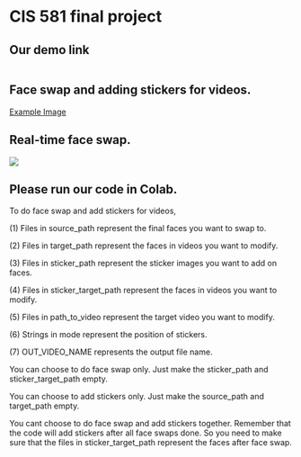 # CIS 581 final project

## Our demo link

<p align="left">
  <a href="https://drive.google.com/file/d/1Kd9UltoG0AVNOnURoAE111dvDVu_6S6A/view?usp=sharing">
  <img src=""/>
  </a>
</p>

##  Face swap and adding stickers for videos.
[Example Image](https://drive.google.com/file/d/1Kd9UltoG0AVNOnURoAE111dvDVu_6S6A/view?usp=sharing)

##  Real-time face swap.
<p align="left">
  <a href="https://drive.google.com/file/d/1x7lFa9K78wODvy3FvpT-D6t4vQ0drzND/view?usp=sharing">
  <img src="https://colab.research.google.com/assets/colab-badge.svg"/>
  </a>
</p>



## Please run our code in Colab.

To do face swap and add stickers for videos, 

(1) Files in source_path represent the final faces you want to swap to.

(2) Files in target_path represent the faces in videos you want to modify.

(3) Files in sticker_path represent the sticker images you want to add on faces.

(4) Files in sticker_target_path represent the faces in videos you want to modify.

(5) Files in path_to_video represent the target video you want to modify.

(6) Strings in mode represent the position of stickers.

(7) OUT_VIDEO_NAME represents the output file name.



You can choose to do face swap only. Just make the sticker_path and sticker_target_path empty.

You can choose to add stickers only. Just make the source_path and target_path empty.

You cant choose to do face swap and add stickers together. Remember that the code will add stickers after all face swaps done. So you need to make sure that the files in sticker_target_path represent the faces after face swap.

